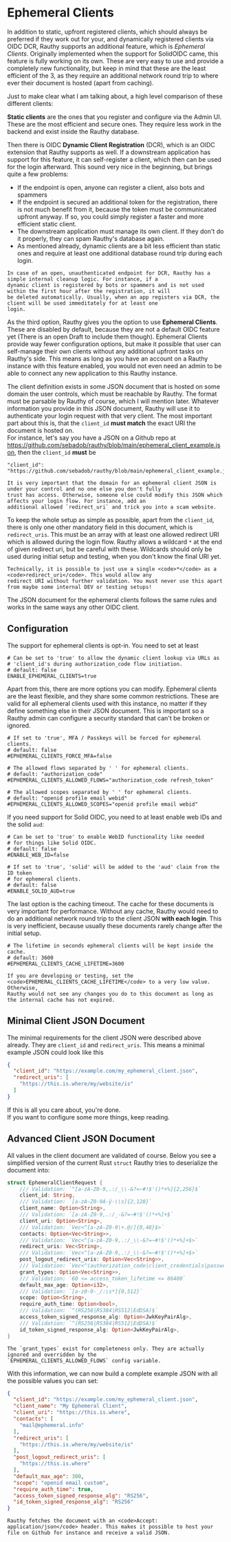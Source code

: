 # Ephemeral Clients

In addition to static, upfront registered clients, which should always be preferred if they work out for your, and
dynamically registered clients via OIDC DCR, Rauthy supports an additional feature, which is *Ephemeral Clients*.
Originally implemented when the support for SolidOIDC came, this feature is fully working on its own. These are very
easy to use and provide a completely new functionality, but keep in mind that these are the least efficient of the 3,
as they require an additional network round trip to where ever their document is hosted (apart from caching).

Just to make clear what I am talking about, a high level comparison of these different clients:

**Static clients** are the ones that you register and configure via the Admin UI. These are the most efficient and
secure
ones. They require less work in the backend and exist inside the Rauthy database.

Then there is OIDC **Dynamic Client Registration** (DCR), which is an OIDC extension that Rauthy supports as well. If a
downstream application has support for this feature, it can self-register a client, which then can be used for the
login afterward. This sound very nice in the beginning, but brings quite a few problems:

- If the endpoint is open, anyone can register a client, also bots and spammers
- If the endpoint is secured an additional token for the registration, there is not much benefit from it, because the
  token must be communicated upfront anyway. If so, you could simply register a faster and more efficient static client.
- The downstream application must manage its own client. If they don't do it properly, they can spam Rauthy's database
  again.
- As mentioned already, dynamic clients are a bit less efficient than static ones and require at least one additional
  database round trip during each login.

```admonish info
In case of an open, unauthenticated endpoint for DCR, Rauthy has a simple internal cleanup logic. For instance, if a 
dynamic client is registered by bots or spammers and is not used within the first hour after the registration, it will 
be deleted automatically. Usually, when an app registers via DCR, the client will be used immeditately for at least one
login.
```

As the third option, Rauthy gives you the option to use **Ephemeral Clients**. These are disabled by default, because
they are not a default OIDC feature yet (There is an open Draft to include them though). Ephemeral Clients provide
way fewer configuration options, but make it possible that user can self-manage their own clients without any additional
upfront tasks on Rauthy's side. This means as long as you have an account on a Rauthy instance with this feature
enabled, you would not even need an admin to be able to connect any new application to this Rauthy instance.

The client definition exists in some JSON document that is hosted on some domain the user controls, which must be
reachable by Rauthy. The format must be parsable by Rauthy of course, which I will mention later. Whatever information
you provide in this JSON document, Rauthy will use it to authenticate your login request with that very client. The
most important part about this is, that the `client_id` **must match** the exact URI the document is hosted on.  
For instance, let's say you have a JSON on a Github repo at
https://github.com/sebadob/rauthy/blob/main/ephemeral_client_example.json, then the `client_id` **must** be

```
"client_id": "https://github.com/sebadob/rauthy/blob/main/ephemeral_client_example.json"
```

```admonish danger
It is very important that the domain for an ephemeral client JSON is under your control and no one else you don't fully
trust has access. Otherwise, someone else could modify this JSON which affects your login flow. For instance, add an
additional allowed `redirect_uri` and trick you into a scam website.
```

To keep the whole setup as simple as possible, apart from the `client_id`, there is only one other mandatory field
in this document, which is `redirect_uris`. This must be an array with at least one allowed redirect URI which is
allowed during the login flow. Rauthy allows a wildcard `*` at the end of given redirect uri, but be careful with these.
Wildcards should only be used during initial setup and testing, when you don't know the final URI yet.

```admonish danger
Technically, it is possible to just use a single <code>*</code> as a <code>redirect_uri</code>. This would allow any
redirect URI without further validation. You must never use this apart from maybe some internal DEV or testing setups!
```

The JSON document for the ephemeral clients follows the same rules and works in the same ways any other OIDC client.

## Configuration

The support for ephemeral clients is opt-in. You need to set at least

```
# Can be set to 'true' to allow the dynamic client lookup via URLs as
# 'client_id's during authorization_code flow initiation.
# default: false
ENABLE_EPHEMERAL_CLIENTS=true
```

Apart from this, there are more options you can modify. Ephemeral clients are the least flexible, and they share some
common restrictions. These are valid for all ephemeral clients used with this instance, no matter if they define
something else in their JSON document. This is important so a Rauthy admin can configure a security standard that
can't be broken or ignored.

```
# If set to 'true', MFA / Passkeys will be forced for ephemeral clients.
# default: false
#EPHEMERAL_CLIENTS_FORCE_MFA=false

# The allowed flows separated by ' ' for ephemeral clients.
# default: "authorization_code"
#EPHEMERAL_CLIENTS_ALLOWED_FLOWS="authorization_code refresh_token"

# The allowed scopes separated by ' ' for ephemeral clients.
# default: "openid profile email webid"
#EPHEMERAL_CLIENTS_ALLOWED_SCOPES="openid profile email webid"
```

If you need support for Solid OIDC, you need to at least enable web IDs and the solid `aud`:

```
# Can be set to 'true' to enable WebID functionality like needed
# for things like Solid OIDC.
# default: false
#ENABLE_WEB_ID=false

# If set to 'true', 'solid' will be added to the 'aud' claim from the ID token
# for ephemeral clients.
# default: false
#ENABLE_SOLID_AUD=true
```

The last option is the caching timeout. The cache for these documents is very important for performance. Without any
cache, Rauthy would need to do an additional network round trip to the client JSON **with each login**. This is very
inefficient, because usually these documents rarely change after the initial setup.

```
# The lifetime in seconds ephemeral clients will be kept inside the cache.
# default: 3600
#EPHEMERAL_CLIENTS_CACHE_LIFETIME=3600
```

```admonish hint
If you are developing or testing, set the <code>EPHEMERAL_CLIENTS_CACHE_LIFETIME</code> to a very low value. Otherwise,
Rauthy would not see any changes you do to this document as long as the internal cache has not expired.
```

## Minimal Client JSON Document

The minimal requirements for the client JSON were described above already. They are `client_id` and `redirect_uris`.
This means a minimal example JSON could look like this

```json
{
  "client_id": "https://example.com/my_ephemeral_client.json",
  "redirect_uris": [
    "https://this.is.where/my/website/is"
  ]
}
```

If this is all you care about, you're done.  
If you want to configure some more things, keep reading.

## Advanced Client JSON Document

All values in the client document are validated of course. Below you see a simplified version of the current Rust
`struct` Rauthy tries to deserialize the document into:

```rust
struct EphemeralClientRequest {
    /// Validation: `^[a-zA-Z0-9,.:/_\\-&?=~#!$'()*+%]{2,256}$`
    client_id: String,
    /// Validation: `[a-zA-Z0-9À-ÿ-\\s]{2,128}`
    client_name: Option<String>,
    /// Validation: `[a-zA-Z0-9,.:/_-&?=~#!$'()*+%]+$`
    client_uri: Option<String>,
    /// Validation: `Vec<^[a-zA-Z0-9\+.@/]{0,48}$>`
    contacts: Option<Vec<String>>,
    /// Validation: `Vec<^[a-zA-Z0-9,.:/_\\-&?=~#!$'()*+%]+$>`
    redirect_uris: Vec<String>,
    /// Validation: `Vec<^[a-zA-Z0-9,.:/_\\-&?=~#!$'()*+%]+$>`
    post_logout_redirect_uris: Option<Vec<String>>,
    /// Validation: `Vec<^(authorization_code|client_credentials|password|refresh_token)$>`
    grant_types: Option<Vec<String>>,
    /// Validation: `60 <= access_token_lifetime <= 86400`
    default_max_age: Option<i32>,
    /// Validation: `[a-z0-9-_/:\s*]{0,512}`
    scope: Option<String>,
    require_auth_time: Option<bool>,
    /// Validation: `^(RS256|RS384|RS512|EdDSA)$`
    access_token_signed_response_alg: Option<JwkKeyPairAlg>,
    /// Validation: `^(RS256|RS384|RS512|EdDSA)$`
    id_token_signed_response_alg: Option<JwkKeyPairAlg>,
}
```

```admonish into
The `grant_types` exist for completeness only. They are actually ignored and overridden by the 
`EPHEMERAL_CLIENTS_ALLOWED_FLOWS` config variable.
```

With this information, we can now build a complete example JSON with all the possible values you can set:

```json
{
  "client_id": "https://example.com/my_ephemeral_client.json",
  "client_name": "My Ephemeral Client",
  "client_uri": "https://this.is.where",
  "contacts": [
    "mail@ephemeral.info"
  ],
  "redirect_uris": [
    "https://this.is.where/my/website/is"
  ],
  "post_logout_redirect_uris": [
    "https://this.is.where"
  ],
  "default_max_age": 300,
  "scope": "openid email custom",
  "require_auth_time": true,
  "access_token_signed_response_alg": "RS256",
  "id_token_signed_response_alg": "RS256"
}
```

```admonish hint
Rauthy fetches the document with an <code>Accept: application/json</code> header. This makes it possible to host your
file on Github for instance and receive a valid JSON.
```